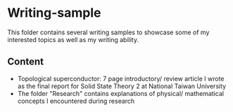 # Writing-sample
This folder contains several writing samples to showcase some of my interested topics as well as my writing ability.

## Content
- Topological superconductor: 7 page introductory/ review article I wrote as the final report for Solid State Theory 2 at National Taiwan University
- The folder "Research" contains explanations of physical/ mathematical concepts I encountered during research
